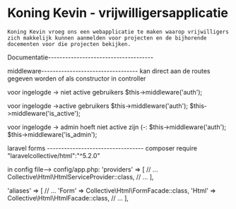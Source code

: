 # Koning Kevin - vrijwilligersapplicatie
	Koning Kevin vroeg ons een webapplicatie te maken waarop vrijwilligers zich makkelijk kunnen aanmelden voor projecten en de bijhorende docementen voor die projecten bekijken.

Documentatie-------------------------------------

middleware----------------------------------
kan direct aan de routes gegeven worden of als constructor in controller 

voor ingelogde -> niet active gebruikers 
	$this->middleware('auth');

voor ingelogde ->active gebruikers
	$this->middleware('auth');
	$this->middleware('is_active');

voor ingelogde -> admin hoeft niet active zijn (-: 
	$this->middleware('auth');
	$this->middleware('is_admin');





laravel forms ----------------------------------
composer require "laravelcollective/html":"^5.2.0"

in config file--> config/app.php:
'providers' => [
    // ...
    Collective\Html\HtmlServiceProvider::class,
    // ...
  ],

 'aliases' => [
    // ...
      'Form' => Collective\Html\FormFacade::class,
      'Html' => Collective\Html\HtmlFacade::class,
    // ...
  ],